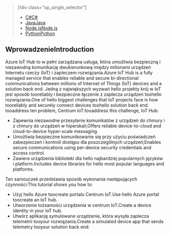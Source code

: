> [!div class="op_single_selector"]
> * [<span data-ttu-id="da7b1-101">C#</span><span class="sxs-lookup"><span data-stu-id="da7b1-101">C#</span></span>](../articles/iot-hub/iot-hub-csharp-csharp-getstarted.md)
> * [<span data-ttu-id="da7b1-102">Java</span><span class="sxs-lookup"><span data-stu-id="da7b1-102">Java</span></span>](../articles/iot-hub/iot-hub-java-java-getstarted.md)
> * [<span data-ttu-id="da7b1-103">Node.js</span><span class="sxs-lookup"><span data-stu-id="da7b1-103">Node.js</span></span>](../articles/iot-hub/iot-hub-node-node-getstarted.md)
> * [<span data-ttu-id="da7b1-104">Python</span><span class="sxs-lookup"><span data-stu-id="da7b1-104">Python</span></span>](../articles/iot-hub/iot-hub-python-getstarted.md)
> 
> 

## <a name="introduction"></a><span data-ttu-id="da7b1-105">Wprowadzenie</span><span class="sxs-lookup"><span data-stu-id="da7b1-105">Introduction</span></span>
<span data-ttu-id="da7b1-106">Azure IoT Hub to w pełni zarządzana usługa, która umożliwia bezpieczną i niezawodną komunikację dwukierunkową między milionami urządzeń Internetu rzeczy (IoT) i zapleczem rozwiązania.</span><span class="sxs-lookup"><span data-stu-id="da7b1-106">Azure IoT Hub is a fully managed service that enables reliable and secure bi-directional communications between millions of Internet of Things (IoT) devices and a solution back end.</span></span> <span data-ttu-id="da7b1-107">Jedną z największych wyzwań hello projekty krój w IoT jest sposób tooreliably i bezpieczne łączenie z zaplecza urządzeń toohello rozwiązania.</span><span class="sxs-lookup"><span data-stu-id="da7b1-107">One of hello biggest challenges that IoT projects face is how tooreliably and securely connect devices toohello solution back end.</span></span> <span data-ttu-id="da7b1-108">tooaddress ten problem, Centrum IoT:</span><span class="sxs-lookup"><span data-stu-id="da7b1-108">tooaddress this challenge, IoT Hub:</span></span>

* <span data-ttu-id="da7b1-109">Zapewnia niezawodne przesyłanie komunikatów z urządzeń do chmury i z chmury do urządzeń w hiperskali;</span><span class="sxs-lookup"><span data-stu-id="da7b1-109">Offers reliable device-to-cloud and cloud-to-device hyper-scale messaging.</span></span>
* <span data-ttu-id="da7b1-110">Umożliwia bezpieczne komunikowanie się przy użyciu poświadczeń zabezpieczeń i kontroli dostępu dla poszczególnych urządzeń;</span><span class="sxs-lookup"><span data-stu-id="da7b1-110">Enables secure communications using per-device security credentials and access control.</span></span>
* <span data-ttu-id="da7b1-111">Zawiera urządzenia biblioteki dla hello najbardziej popularnych języków i platform.</span><span class="sxs-lookup"><span data-stu-id="da7b1-111">Includes device libraries for hello most popular languages and platforms.</span></span>

<span data-ttu-id="da7b1-112">Ten samouczek przedstawia sposób wykonania następujących czynności:</span><span class="sxs-lookup"><span data-stu-id="da7b1-112">This tutorial shows you how to:</span></span>

* <span data-ttu-id="da7b1-113">Użyj hello Azure toocreate portalu Centrum IoT.</span><span class="sxs-lookup"><span data-stu-id="da7b1-113">Use hello Azure portal toocreate an IoT hub.</span></span>
* <span data-ttu-id="da7b1-114">Utworzenie tożsamości urządzenia w centrum IoT.</span><span class="sxs-lookup"><span data-stu-id="da7b1-114">Create a device identity in your IoT hub.</span></span>
* <span data-ttu-id="da7b1-115">Utwórz aplikację symulowane urządzenie, która wysyła zaplecza telemetrii tooyour rozwiązania.</span><span class="sxs-lookup"><span data-stu-id="da7b1-115">Create a simulated device app that sends telemetry tooyour solution back end.</span></span>

